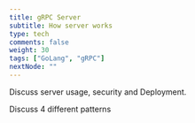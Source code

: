 ```yaml
---
title: gRPC Server
subtitle: How server works
type: tech
comments: false
weight: 30
tags: ["GoLang", "gRPC"]
nextNode: ""
---
```

Discuss server usage, security and Deployment.

Discuss 4 different patterns
